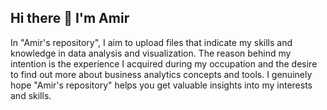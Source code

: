 ## Hi there 👋 I'm Amir
In "Amir's repository", I aim to upload files that indicate my skills and knowledge in data analysis and visualization.
The reason behind my intention is the experience I acquired during my occupation and the desire to find out more about business analytics concepts and tools.
I genuinely hope "Amir's repository" helps you get valuable insights into my interests and skills.
